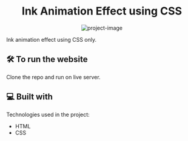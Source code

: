 <h1 align="center" id="title">Ink Animation Effect using CSS</h1>

<p align="center"><img src="https://socialify.git.ci/mdecoder24/ink-animation/image?font=Inter&amp;language=1&amp;name=1&amp;owner=1&amp;pattern=Plus&amp;stargazers=1&amp;theme=Light" alt="project-image"></p>

<p id="description">Ink animation effect using CSS only.</p>

<h2>🛠️ To run the website</h2>
Clone the repo and run on live server.

<h2>💻 Built with</h2>

Technologies used in the project:

*   HTML
*   CSS
